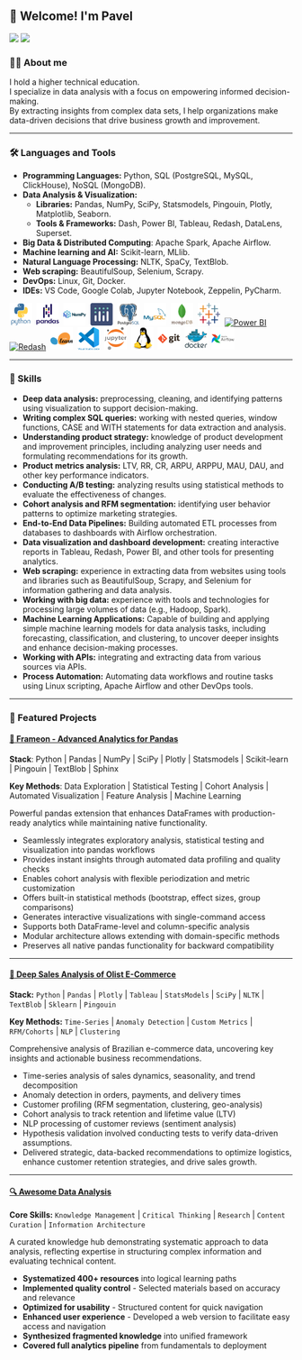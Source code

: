 <img src="https://komarev.com/ghpvc/?username=PAGriAnalytics&style=flat-square&color=blue" alt=""/>

## 👋 Welcome! I'm Pavel

[![](https://camo.githubusercontent.com/5292cf9fbe50b47fc032ce7145fd4835f20f5bd777dc193e19486f901b5d83e1/68747470733a2f2f696d672e736869656c64732e696f2f62616467652f2d54656c656772616d2d626c75653f7374796c653d666c6174266c6f676f3d54656c656772616d266c6f676f436f6c6f723d7768697465)](https://t.me/PavelGrigoryevDS)  [![](https://camo.githubusercontent.com/3e6ec0f4aa04b78a81ed381c148f23a34e69f901a978976c3d760546e2295264/68747470733a2f2f696d672e736869656c64732e696f2f62616467652f2d476d61696c2d77686974653f7374796c653d666c6174266c6f676f3d476d61696c266c6f676f436f6c6f723d626c61636b)](mailto:pavel.grigoryev.ds@gmail.com) 


### 🧑‍💻 About me
I hold a higher technical education.  
I specialize in data analysis with a focus on empowering informed decision-making.     
By extracting insights from complex data sets, I help organizations make data-driven decisions that drive business growth and improvement.  

---
 
### 🛠️ Languages and Tools
- **Programming Languages:** Python, SQL (PostgreSQL, MySQL, ClickHouse), NoSQL (MongoDB).
- **Data Analysis & Visualization:**
  - **Libraries:** Pandas, NumPy, SciPy, Statsmodels, Pingouin, Plotly, Matplotlib, Seaborn.
  - **Tools & Frameworks:** Dash, Power BI, Tableau, Redash, DataLens, Superset.
- **Big Data & Distributed Computing**: Apache Spark, Apache Airflow.
- **Machine learning and AI:** Scikit-learn, MLlib.
- **Natural Language Processing:** NLTK, SpaCy, TextBlob.
- **Web scraping:** BeautifulSoup, Selenium, Scrapy.
- **DevOps:** Linux, Git, Docker.
- **IDEs:** VS Code, Google Colab, Jupyter Notebook, Zeppelin, PyCharm.
  

<div>
   <a href="https://www.python.org" rel="nofollow">
      <img src="https://github.com/devicons/devicon/blob/master/icons/python/python-original-wordmark.svg" title="Python" alt="Python" width="40" height="40"/></a>&nbsp;
  <a href="https://pandas.pydata.org" rel="nofollow">
     <img src="https://github.com/devicons/devicon/blob/master/icons/pandas/pandas-original-wordmark.svg" title="Pandas" alt="Pandas" width="40" height="40"/></a>&nbsp;
  <a href="https://numpy.org">
      <img src="https://github.com/devicons/devicon/blob/master/icons/numpy/numpy-original-wordmark.svg" title="NumPy" alt="NumPy" width="40" height="40"/></a>&nbsp;
  <a href="https://plotly.com">
      <img src="https://github.com/devicons/devicon/blob/master/icons/plotly/plotly-original.svg" title="Plotly" alt="Plotly" width="40" height="40"/></a>&nbsp;
  <a href="https://www.postgresql.org">
      <img src="https://github.com/devicons/devicon/blob/master/icons/postgresql/postgresql-original-wordmark.svg" title="PostgreSQL" alt="PostgreSQL" width="40" height="40"/></a>&nbsp;
  <a href="https://www.mysql.com">
      <img src="https://github.com/devicons/devicon/blob/master/icons/mysql/mysql-original-wordmark.svg" title="MySQL" alt="MySQL" width="40" height="40"/></a>&nbsp;
  <a href="https://www.mongodb.com">
      <img src="https://github.com/devicons/devicon/blob/master/icons/mongodb/mongodb-original-wordmark.svg" title="MongoDB" alt="MongoDB" width="40" height="40"/></a>&nbsp;
  <a href="https://www.tableau.com">
      <img src="https://raw.githubusercontent.com/mrankitgupta/mrankitgupta/a768d6bf0a001f03327578ae12f8867e4056cbaf/tableau-software.svg" title="Tableau" alt="Tableau" width="40" height="40"/></a>&nbsp;
  <a href="https://powerbi.microsoft.com">
      <img src="https://camo.githubusercontent.com/12f3ad3d8fe61b4bec6fd507a2e91af1044ec25e095c38d7cee0c08b2137b599/68747470733a2f2f75706c6f61642e77696b696d656469612e6f72672f77696b6970656469612f636f6d6d6f6e732f632f63662f4e65775f506f7765725f42495f4c6f676f2e737667" title="Power BI" alt="Power BI" width="40" height="40"/></a>&nbsp;
  <a href="https://redash.io">
      <img src="https://camo.githubusercontent.com/80781acc07c382f5bc2d49950c0507dca4e72ffb8a457a397b7c4a2c9ccab460/68747470733a2f2f7777772e766563746f726c6f676f2e7a6f6e652f6c6f676f732f726564617368696f2f726564617368696f2d69636f6e2e737667" title="Redash" alt="Redash" width="40" height="40"/></a>&nbsp;
  <a href="https://scikit-learn.org">
      <img src="https://github.com/devicons/devicon/blob/master/icons/scikitlearn/scikitlearn-original.svg" title="Sklearn" alt="Sklearn" width="40" height="40"/></a>&nbsp;
  <a href="https://code.visualstudio.com">
      <img src="https://github.com/devicons/devicon/raw/master/icons/vscode/vscode-original-wordmark.svg" title="VS Code" alt="VS Code" width="40" height="40"/></a>&nbsp;
  <a href="https://jupyter.org">
      <img src="https://github.com/devicons/devicon/raw/master/icons/jupyter/jupyter-original-wordmark.svg" title="Jupyter" alt="Jupyter" width="40" height="40"/></a>&nbsp;
  <a href="https://www.linux.org">
      <img src="https://github.com/devicons/devicon/raw/master/icons/linux/linux-original.svg" title="Linux" alt="Linux" width="40" height="40"/></a>&nbsp;
 <a href="https://git-scm.com">
     <img src="https://github.com/devicons/devicon/blob/master/icons/git/git-original-wordmark.svg" title="Git" alt="Git" width="40" height="40"/></a>&nbsp;
 <a href="https://www.docker.com">
     <img src="https://github.com/devicons/devicon/blob/master/icons/docker/docker-original-wordmark.svg" title="Docker" alt="Docker" width="40" height="40"/></a>&nbsp;
 <a href="https://airflow.apache.org">
     <img src="https://github.com/devicons/devicon/blob/master/icons/apacheairflow/apacheairflow-original-wordmark.svg" title="Airflow" alt="Airflow" width="40" height="40"/></a>&nbsp;

  </div>

---

### 🎯 Skills

- **Deep data analysis:**  preprocessing, cleaning, and identifying patterns using visualization to support decision-making.
- **Writing complex SQL queries:**  working with nested queries, window functions, CASE and WITH statements for data extraction and analysis.
- **Understanding product strategy:**  knowledge of product development and improvement principles, including analyzing user needs and formulating recommendations for its growth.
- **Product metrics analysis:**  LTV, RR, CR, ARPU, ARPPU, MAU, DAU, and other key performance indicators.
- **Conducting A/B testing:**  analyzing results using statistical methods to evaluate the effectiveness of changes.
- **Cohort analysis and RFM segmentation:**  identifying user behavior patterns to optimize marketing strategies.
- **End-to-End Data Pipelines:** Building automated ETL processes from databases to dashboards with Airflow orchestration.
- **Data visualization and dashboard development:**  creating interactive reports in Tableau, Redash, Power BI, and other tools for presenting analytics.
- **Web scraping:** experience in extracting data from websites using tools and libraries such as BeautifulSoup, Scrapy, and Selenium for information gathering and data analysis.
- **Working with big data:**  experience with tools and technologies for processing large volumes of data (e.g., Hadoop, Spark).
- **Machine Learning Applications:** Capable of building and applying simple machine learning models for data analysis tasks, including forecasting, classification, and clustering, to uncover deeper insights and enhance decision-making processes.
- **Working with APIs:**  integrating and extracting data from various sources via APIs.
- **Process Automation:** Automating data workflows and routine tasks using Linux scripting, Apache Airflow and other DevOps tools.
---

### 🌟 Featured Projects

#### [🚀 Frameon - Advanced Analytics for Pandas](https://github.com/PavelGrigoryevDS/frameon)

**Stack**: Python | Pandas | NumPy | SciPy | Plotly | Statsmodels | Scikit-learn | Pingouin | TextBlob | Sphinx

**Key Methods**: Data Exploration | Statistical Testing | Cohort Analysis | Automated Visualization | Feature Analysis | Machine Learning

Powerful pandas extension that enhances DataFrames with production-ready analytics while maintaining native functionality.

- Seamlessly integrates exploratory analysis, statistical testing and visualization into pandas workflows
- Provides instant insights through automated data profiling and quality checks
- Enables cohort analysis with flexible periodization and metric customization
- Offers built-in statistical methods (bootstrap, effect sizes, group comparisons)
- Generates interactive visualizations with single-command access
- Supports both DataFrame-level and column-specific analysis
- Modular architecture allows extending with domain-specific methods
- Preserves all native pandas functionality for backward compatibility

---

#### [🌊 Deep Sales Analysis of Olist E-Commerce](https://github.com/PavelGrigoryevDS/olist-deep-dive)

**Stack:** `Python` | `Pandas` | `Plotly` | `Tableau` | `StatsModels` | `SciPy` | `NLTK` | `TextBlob` | `Sklearn` | `Pingouin`

**Key Methods:** `Time-Series` | `Anomaly Detection` | `Custom Metrics` | `RFM/Cohorts` | `NLP` | `Clustering`  

Comprehensive analysis of Brazilian e-commerce data, uncovering key insights and actionable business recommendations.
- Time-series analysis of sales dynamics, seasonality, and trend decomposition
- Anomaly detection in orders, payments, and delivery times
- Customer profiling (RFM segmentation, clustering, geo-analysis)
- Cohort analysis to track retention and lifetime value (LTV)
- NLP processing of customer reviews (sentiment analysis)
- Hypothesis validation involved conducting tests to verify data-driven assumptions.
- Delivered strategic, data-backed recommendations to optimize logistics, enhance customer retention strategies, and drive sales growth.

---

#### [🔍 Awesome Data Analysis](https://github.com/PavelGrigoryevDS/awesome-data-analysis)  

**Core Skills:** `Knowledge Management` | `Critical Thinking` | `Research` | `Content Curation` | `Information Architecture`  

A curated knowledge hub demonstrating systematic approach to data analysis, reflecting expertise in structuring complex information and evaluating technical content.

- **Systematized 400+ resources** into logical learning paths 
- **Implemented quality control** - Selected materials based on accuracy and relevance
- **Optimized for usability** - Structured content for quick navigation 
- **Enhanced user experience** - Developed a web version to facilitate easy access and navigation
- **Synthesized fragmented knowledge** into unified framework
- **Covered full analytics pipeline** from fundamentals to deployment

